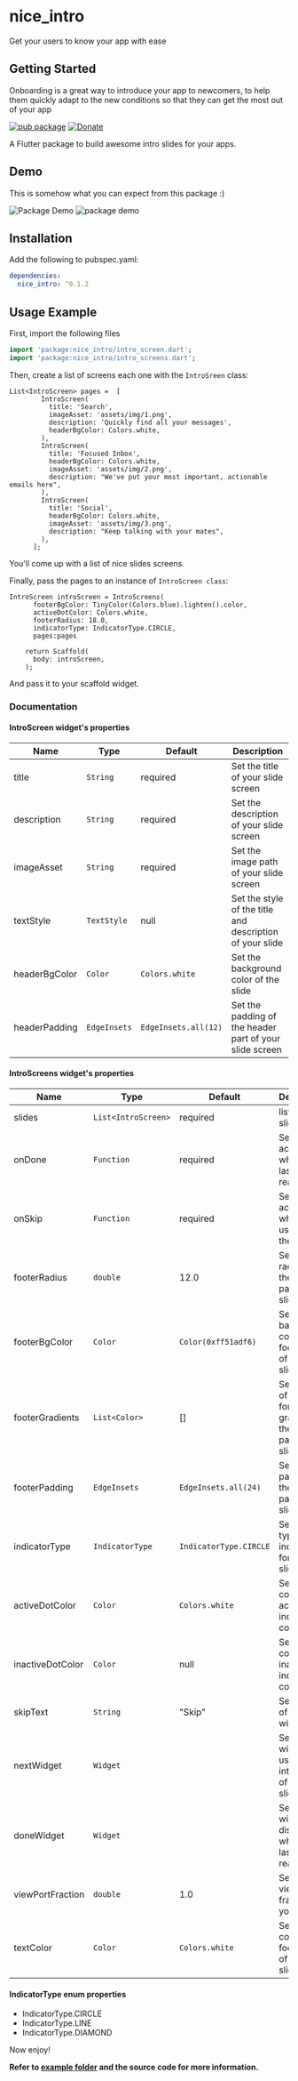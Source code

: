 # nice_intro

Get your users to know your app with ease

## Getting Started

Onboarding is a great way to introduce your app to newcomers, to help them quickly adapt to the new conditions so that they can get the most out of your app

[![pub package](https://img.shields.io/pub/v/nice_button.svg)](https://pub.dev/packages/intro_screen)
[![Donate](https://img.shields.io/badge/Donate-PayPal-green.svg)](https://paypal.me/devEnthusiast?locale.x=en_US)

A Flutter package to build awesome intro slides for your apps.

## Demo

This is somehow what you can expect from this package :)

![Package Demo](demos/demo.gif)
![package demo](demos/demo_1.png)

## Installation

Add the following to pubspec.yaml:

```yaml
dependencies:
  nice_intro: ^0.1.2
```

## Usage Example

First, import the following files

```dart
import 'package:nice_intro/intro_screen.dart';
import 'package:nice_intro/intro_screens.dart';
```

Then, create a list of screens each one with the `IntroSreen` class:

```
List<IntroScreen> pages =  [
        IntroScreen(
          title: 'Search',
          imageAsset: 'assets/img/1.png',
          description: 'Quickly find all your messages',
          headerBgColor: Colors.white,
        ),
        IntroScreen(
          title: 'Focused Inbox',
          headerBgColor: Colors.white,
          imageAsset: 'assets/img/2.png',
          description: "We've put your most important, actionable emails here",
        ),
        IntroScreen(
          title: 'Social',
          headerBgColor: Colors.white,
          imageAsset: 'assets/img/3.png',
          description: "Keep talking with your mates",
        ),
      ];

```

You'll come up with a list of nice slides screens.

Finally, pass the pages to an instance of `IntroScreen class`:

```
IntroScreen introScreen = IntroScreens(
      footerBgColor: TinyColor(Colors.blue).lighten().color,
      activeDotColor: Colors.white,
      footerRadius: 18.0,
      indicatorType: IndicatorType.CIRCLE,
      pages:pages

    return Scaffold(
      body: introScreen,
    );
```
And pass it to your scaffold widget.

### Documentation

#### IntroScreen widget's properties

| Name  |  Type |  Default |Description|
|---|---|---|---|
|  title | `String`  | required  |Set the title of your slide  screen   |
| description  | `String`  |required  | Set the description of your slide screen  |
| imageAsset  |`String`   | required  |Set the image path of your slide screen  |
| textStyle  |`TextStyle`   | null  |Set the style of the title and description of your slide|
| headerBgColor  | `Color`  | `Colors.white`  | Set the background color of the slide  |
| headerPadding  | `EdgeInsets`  |  `EdgeInsets.all(12)` |  Set the padding of the header part of your slide screen  |

#### IntroScreens widget's properties

| Name  |  Type |  Default |Description   |
|---|---|---|---|
| slides | `List<IntroScreen>`  | required  |list of your slides   |
| onDone  | `Function`  | required |  Set the action to do when the last slide is reached |
| onSkip  | `Function`  |  required |  Set the action to do when the user skips the slides |
| footerRadius  | `double`  |12.0  | Set the radius of the footer part of your slides  |
| footerBgColor  |`Color`   | `Color(0xff51adf6)`  |Set the background color of the footer part of your slides  |
| footerGradients  |`List<Color>`   | []  |Set the list of colors for the gradient of the footer part of your slides  |
| footerPadding  | `EdgeInsets`  |  `EdgeInsets.all(24)` |  Set the padding of the footer part of your slides |
| indicatorType | `IndicatorType`  |`IndicatorType.CIRCLE` |  Set the type of indicator for your slides  |
|activeDotColor  |`Color`   |`Colors.white` |Set the color of the active indicator color|
| inactiveDotColor  | `Color`  | null | Set the color of an inactive indicator color |
| skipText  | `String`  |  "Skip" | Set the text of the skip widget |
| nextWidget | `Widget`  || Set the widget to use for next interaction of your slides|
|doneWidget  | `Widget`  || Set the widget to display when the last slide is reached|
| viewPortFraction  | `double`  |  1.0 |  Set the viewport fraction of your slides |
| textColor  | `Color`  |`Colors.white` |  Set the text color of the footer part of your slides  |

#### IndicatorType enum properties

* IndicatorType.CIRCLE
* IndicatorType.LINE
* IndicatorType.DIAMOND

Now enjoy!

**Refer to [example folder](example/README.md) and the source code for more information.**
